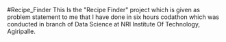 #Recipe_Finder
This Is the "Recipe Finder" project which is given as problem statement to me that I have done in six hours codathon which was conducted in branch of Data Science at NRI Institute Of Technology, Agiripalle.
